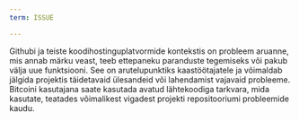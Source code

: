 ```yaml
---
term: ISSUE

---
```

Githubi ja teiste koodihostinguplatvormide kontekstis on probleem aruanne, mis annab märku veast, teeb ettepaneku paranduste tegemiseks või pakub välja uue funktsiooni. See on arutelupunktiks kaastöötajatele ja võimaldab jälgida projektis täidetavaid ülesandeid või lahendamist vajavaid probleeme. Bitcoini kasutajana saate kasutada avatud lähtekoodiga tarkvara, mida kasutate, teatades võimalikest vigadest projekti repositooriumi probleemide kaudu.